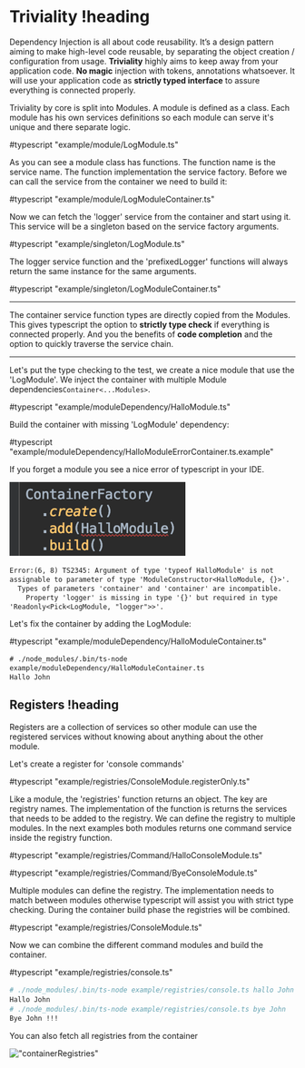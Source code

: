 # Triviality !heading

Dependency Injection is all about code reusability. 
It’s a design pattern aiming to make high-level code reusable, 
by separating the object creation / configuration from usage. **Triviality** highly aims to keep away from your application code. 
**No magic** injection with tokens, annotations whatsoever. It will use your application code 
as **strictly typed interface** to assure everything is connected properly. 

Triviality by core is split into Modules. A module is defined as a class. Each module has his own services definitions 
so each module can serve it's unique and there separate logic.

#typescript "example/module/LogModule.ts"

As you can see a module class has functions. The function name is the service name. The function implementation the service factory. Before we can call the service from the container
we need to build it:

#typescript "example/module/LogModuleContainer.ts"

Now we can fetch the 'logger' service from the container and start using it. This service will be a singleton based on the service factory arguments.

#typescript "example/singleton/LogModule.ts"

The logger service function and the 'prefixedLogger' functions will always return the same instance for the same arguments. 

#typescript "example/singleton/LogModuleContainer.ts"
___

The container service function types are directly copied from the Modules.
This gives typescript the option to **strictly type check** if everything is connected properly. 
And you the benefits of **code completion** and the option to quickly traverse the service chain.
___

Let's put the type checking to the test, we create a nice module that use the 'LogModule'. We inject the container with multiple Module dependencies```Container<...Modules>```.

#typescript "example/moduleDependency/HalloModule.ts"

Build the container with missing 'LogModule' dependency:

#typescript "example/moduleDependency/HalloModuleErrorContainer.ts.example"

If you forget a module you see a nice error of typescript in your IDE.

!["Module requirement error"](./example/moduleDependency/HalloModuleErrorContainer.png)

    Error:(6, 8) TS2345: Argument of type 'typeof HalloModule' is not assignable to parameter of type 'ModuleConstructor<HalloModule, {}>'.
      Types of parameters 'container' and 'container' are incompatible.
        Property 'logger' is missing in type '{}' but required in type 'Readonly<Pick<LogModule, "logger">>'.

Let's fix the container by adding the LogModule:

#typescript "example/moduleDependency/HalloModuleContainer.ts"

```
# ./node_modules/.bin/ts-node example/moduleDependency/HalloModuleContainer.ts
Hallo John
```

## Registers !heading

Registers are a collection of services so other module can use the registered services without knowing about anything about the other module.

Let's create a register for 'console commands'

#typescript "example/registries/ConsoleModule.registerOnly.ts"

Like a module, the 'registries' function returns an object. The key are registry names. 
The implementation of the function is returns the services that needs to be added to the registry. We can define the
registry to multiple modules. In the next examples both modules returns one command service inside the registry function.
 
#typescript "example/registries/Command/HalloConsoleModule.ts"

#typescript "example/registries/Command/ByeConsoleModule.ts"

Multiple modules can define the registry. The implementation needs to match between modules otherwise typescript will assist you with strict type checking.
During the container build phase the registries will be combined. 

#typescript "example/registries/ConsoleModule.ts"

Now we can combine the different command modules and build the container.

#typescript "example/registries/console.ts"

```bash
# ./node_modules/.bin/ts-node example/registries/console.ts hallo John
Hallo John
# ./node_modules/.bin/ts-node example/registries/console.ts bye John
Bye John !!!
```

You can also fetch all registries from the container

!["containerRegistries"](./example/moduleDependency/containerRegistries.png)
